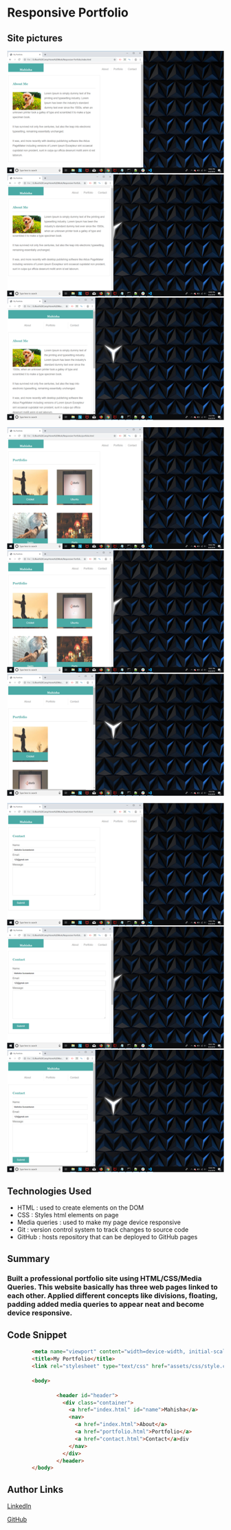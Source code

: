 # Responsive Portfolio

## Site pictures
![Site](980-index.jpg)
![Site](768-index.jpg)
![Site](640-index.jpg)

![Site](980-portfolio.jpg)
![Site](768-portfolio.jpg)
![Site](640-portfolio.jpg)

![Site](980-contact.jpg)
![Site](768-contact.jpg)
![Site](640-contact.jpg)

## Technologies Used
- HTML : used to create elements on the DOM
- CSS  : Styles html elements on page
- Media queries : used to make my page device responsive
- Git : version control system to track changes to source code
- GitHub : hosts repository that can be deployed to GitHub pages

## Summary
### Built a professional portfolio site using HTML/CSS/Media Queries. This website basically has three web pages linked to each other. Applied different concepts like divisions, floating, padding added media queries to appear neat and become device responsive.

## Code Snippet
```HTML
        <meta name="viewport" content="width=device-width, initial-scale=1, shrink-to-fit=no">
        <title>My Portfolio</title>
        <link rel="stylesheet" type="text/css" href="assets/css/style.css">

        <body>

                <header id="header">
                  <div class="container">
                    <a href="index.html" id="name">Mahisha</a>
                    <nav>
                      <a href="index.html">About</a>
                      <a href="portfolio.html">Portfolio</a>
                      <a href="contact.html">Contact</a>div
                    </nav>
                  </div>
                </header>
        </body>
```


## Author Links
[LinkedIn](https://www.linkedin.com/in/mahisha-gunasekaran-0a780a88/)

[GitHub](https://github.com/Mahi-Mani)


